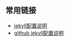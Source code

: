 ## 常用链接

* [jekyll配置说明](http://jekyllcn.com/docs/configuration/)
* [github jekyll配置说明](https://help.github.com/articles/configuring-jekyll/)

